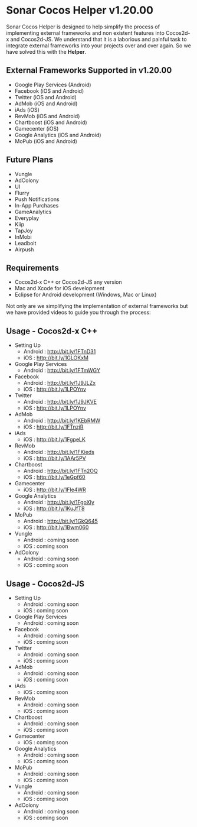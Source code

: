 # Sonar Cocos Helper v1.20.00

Sonar Cocos Helper is designed to help simplify the process of implementing external frameworks and non existent features into Cocos2d-x and Cocos2d-JS. We understand that it is a laborious and painful task to integrate external frameworks into your projects over and over again. So we have solved this with the <strong>Helper</strong>.

External Frameworks Supported in v1.20.00
------------------------------------------
* Google Play Services (Android)<br />
* Facebook (iOS and Android)<br />
* Twitter (iOS and Android)<br />
* AdMob (iOS and Android)<br />
* iAds (iOS)<br />
* RevMob (iOS and Android)<br />
* Chartboost (iOS and Android)<br />
* Gamecenter (iOS)<br />
* Google Analytics (iOS and Android)<br />
* MoPub (iOS and Android)<br />

Future Plans
------------------------------------------
* Vungle<br />
* AdColony<br />
* UI<br />
* Flurry<br />
* Push Notifications<br />
* In-App Purchases<br />
* GameAnalytics<br />
* Everyplay<br />
* Kiip<br />
* TapJoy<br />
* InMobi<br />
* Leadbolt
* Airpush

Requirements
------------------------------------------
* Cocos2d-x C++ or Cocos2d-JS any version
* Mac and Xcode for iOS development
* Eclipse for Android development (Windows, Mac or Linux)

Not only are we simplifying the implementation of external frameworks but we have provided videos to guide you through the process:<br />

Usage - Cocos2d-x C++
------------------------------------------
* Setting Up<br />
	- Android : http://bit.ly/1FTnD31<br />
	- iOS : http://bit.ly/1GLOKxM<br />
* Google Play Services<br />
	- Android : http://bit.ly/1FTmWGY<br />
* Facebook<br />
	- Android : http://bit.ly/1J9JLZx<br />
	- iOS : http://bit.ly/1LPOYnv<br />
* Twitter<br />
	- Android : http://bit.ly/1J9JKVE<br />
	- iOS : http://bit.ly/1LPOYnv<br />
* AdMob<br />
	- Android : http://bit.ly/1KEbRMW<br />
	- iOS : http://bit.ly/1FTnzjR<br />
* iAds<br />
	- iOS : http://bit.ly/1FgpeLK<br />
* RevMob<br />
	- Android : http://bit.ly/1FKieds<br />
	- iOS : http://bit.ly/1AAr5PV<br />
* Chartboost<br />
	- Android : http://bit.ly/1FTn2OQ<br />
	- iOS : http://bit.ly/1eGpf60<br />
* Gamecenter<br />
	- iOS : http://bit.ly/1Fle4WR<br />
* Google Analytics<br />
	- Android : http://bit.ly/1FgoXIy<br />
	- iOS : http://bit.ly/1KuJfT8<br />
* MoPub<br />
	- Android : http://bit.ly/1GkQ645<br />
	- iOS : http://bit.ly/1Bwm060<br />
* Vungle<br />
	- Android : coming soon<br />
	- iOS : coming soon<br />
* AdColony<br />
	- Android : coming soon<br />
	- iOS : coming soon<br />

Usage - Cocos2d-JS
------------------------------------------
* Setting Up<br />
	- Android : coming soon<br />
	- iOS : coming soon<br />
* Google Play Services<br />
	- Android : coming soon<br />
* Facebook<br />
	- Android : coming soon<br />
	- iOS : coming soon<br />
* Twitter<br />
	- Android : coming soon<br />
	- iOS : coming soon<br />
* AdMob<br />
	- Android : coming soon<br />
	- iOS : coming soon<br />
* iAds<br />
	- iOS : coming soon<br />
* RevMob<br />
	- Android : coming soon<br />
	- iOS : coming soon<br />
* Chartboost<br />
	- Android : coming soon<br />
	- iOS : coming soon<br />
* Gamecenter<br />
	- iOS : coming soon<br />
* Google Analytics<br />
	- Android : coming soon<br />
	- iOS : coming soon<br />
* MoPub<br />
	- Android : coming soon<br />
	- iOS : coming soon<br />
* Vungle<br />
	- Android : coming soon<br />
	- iOS : coming soon<br />
* AdColony<br />
	- Android : coming soon<br />
	- iOS : coming soon<br />

